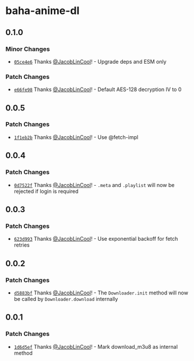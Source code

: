 # baha-anime-dl

## 0.1.0

### Minor Changes

- [`05ce4e6`](https://github.com/JacobLinCool/baha-anime-dl/commit/05ce4e6902eddcefd24526abcdcd871b8d7a7f1f) Thanks [@JacobLinCool](https://github.com/JacobLinCool)! - Upgrade deps and ESM only

### Patch Changes

- [`e66fe98`](https://github.com/JacobLinCool/baha-anime-dl/commit/e66fe98790a518655ab9f99e1265f6607a645f46) Thanks [@JacobLinCool](https://github.com/JacobLinCool)! - Default AES-128 decryption IV to 0

## 0.0.5

### Patch Changes

- [`1f1eb2b`](https://github.com/JacobLinCool/baha-anime-dl/commit/1f1eb2bf01379a2703b869c78add48967927a22e) Thanks [@JacobLinCool](https://github.com/JacobLinCool)! - Use @fetch-impl

## 0.0.4

### Patch Changes

- [`0d7522f`](https://github.com/JacobLinCool/baha-anime-dl/commit/0d7522f8912a34127391fc2d50ce04485c9a3907) Thanks [@JacobLinCool](https://github.com/JacobLinCool)! - `.meta` and `.playlist` will now be rejected if login is required

## 0.0.3

### Patch Changes

- [`623d993`](https://github.com/JacobLinCool/baha-anime-dl/commit/623d993532b6ee72ca52a59bb0e3d42a531a4ee2) Thanks [@JacobLinCool](https://github.com/JacobLinCool)! - Use exponential backoff for fetch retries

## 0.0.2

### Patch Changes

- [`d5883bf`](https://github.com/JacobLinCool/baha-anime-dl/commit/d5883bf1f0f3d6d2004bd028cfb72d9d0ad07cd6) Thanks [@JacobLinCool](https://github.com/JacobLinCool)! - The `Downloader.init` method will now be called by `Downloader.download` internally

## 0.0.1

### Patch Changes

- [`1d6d5ef`](https://github.com/JacobLinCool/baha-anime-dl/commit/1d6d5efb46182c75ddfb9537767f8f829810ac2d) Thanks [@JacobLinCool](https://github.com/JacobLinCool)! - Mark download_m3u8 as internal method
